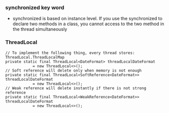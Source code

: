 ### synchronized key word

- synchronized is based on instance level. If you use the synchronized to declare two methods in a class, you cannot access to
the two method in the thread simultaneously


### ThreadLocal

```
// To implement the following thing, every thread stores: ThreadLocal.ThreadLocalMap
private static final ThreadLocal<DateFormat> threadLocalDateFormat
            = new ThreadLocal<>();
// Soft reference will delete only when memory is not enough
private static final ThreadLocal<SoftReference<DateFormat>> threadLocalDateFormat
            = new ThreadLocal<>();
// Weak reference will delete instantly if there is not strong reference
private static final ThreadLocal<WeakReference<DateFormat>> threadLocalDateFormat
            = new ThreadLocal<>();
```

###
